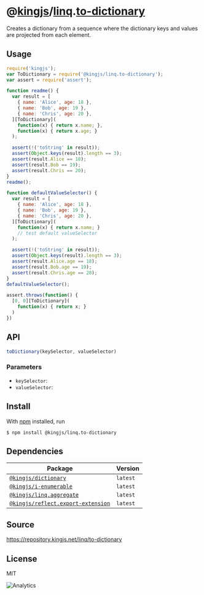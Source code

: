 # @[kingjs][@kingjs]/[linq][ns0].[to-dictionary][ns1]
Creates a dictionary from a sequence where the  dictionary keys and values are projected from each element.
## Usage
```js
require('kingjs');
var ToDictionary = require('@kingjs/linq.to-dictionary');
var assert = require('assert');

function readme() {
  var result = [
    { name: 'Alice', age: 18 },
    { name: 'Bob', age: 19 },
    { name: 'Chris', age: 20 },
  ][ToDictionary](
    function(x) { return x.name; },
    function(x) { return x.age; }
  );

  assert(!('toString' in result));
  assert(Object.keys(result).length == 3);
  assert(result.Alice == 18);
  assert(result.Bob == 19);
  assert(result.Chris == 20);
}
readme();

function defaultValueSelector() {
  var result = [
    { name: 'Alice', age: 18 },
    { name: 'Bob', age: 19 },
    { name: 'Chris', age: 20 },
  ][ToDictionary](
    function(x) { return x.name; }
    // test default valueSelector
  );

  assert(!('toString' in result));
  assert(Object.keys(result).length == 3);
  assert(result.Alice.age == 18);
  assert(result.Bob.age == 19);
  assert(result.Chris.age == 20);
}
defaultValueSelector();

assert.throws(function() {
  [0, 0][ToDictionary](
    function(x) { return x; }
  )
})

```

## API
```ts
toDictionary(keySelector, valueSelector)
```

### Parameters
- `keySelector`: 
- `valueSelector`: 



## Install
With [npm](https://npmjs.org/) installed, run
```
$ npm install @kingjs/linq.to-dictionary
```
## Dependencies
|Package|Version|
|---|---|
|[`@kingjs/dictionary`](https://www.npmjs.com/package/@kingjs/dictionary)|`latest`|
|[`@kingjs/i-enumerable`](https://www.npmjs.com/package/@kingjs/i-enumerable)|`latest`|
|[`@kingjs/linq.aggregate`](https://www.npmjs.com/package/@kingjs/linq.aggregate)|`latest`|
|[`@kingjs/reflect.export-extension`](https://www.npmjs.com/package/@kingjs/reflect.export-extension)|`latest`|
## Source
https://repository.kingjs.net/linq/to-dictionary
## License
MIT

![Analytics](https://analytics.kingjs.net/linq/to-dictionary)

[@kingjs]: https://www.npmjs.com/package/kingjs
[ns0]: https://www.npmjs.com/package/@kingjs/linq
[ns1]: https://www.npmjs.com/package/@kingjs/linq.to-dictionary
